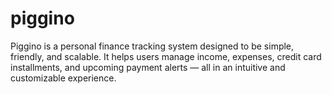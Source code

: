# piggino
Piggino is a personal finance tracking system designed to be simple, friendly, and scalable. It helps users manage income, expenses, credit card installments, and upcoming payment alerts — all in an intuitive and customizable experience.
